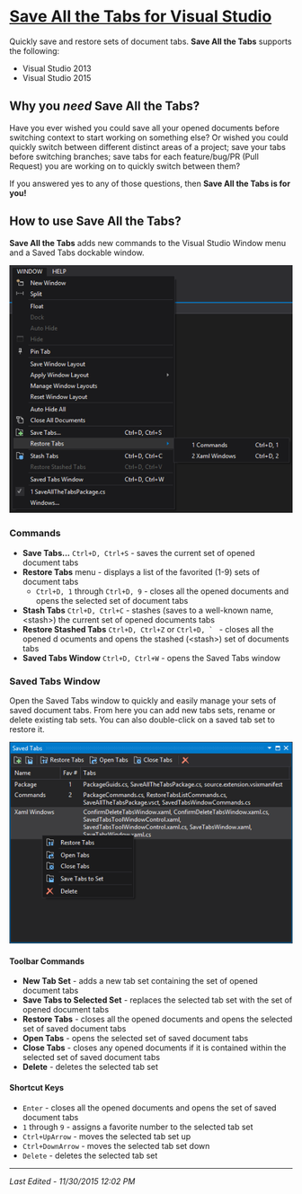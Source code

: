 [Save All the Tabs for Visual Studio][1]
========================================

Quickly save and restore sets of document tabs. **Save All the Tabs** supports the following:

 *  Visual Studio 2013
 *  Visual Studio 2015

Why you *need* Save All the Tabs?
---------------------------------

Have you ever wished you could save all your opened documents before switching context to start
working on something else? Or wished you could quickly switch between different distinct areas
of a project; save your tabs before switching branches; save tabs for each feature/bug/PR 
(Pull Request) you are working on to quickly switch between them?

If you answered yes to any of those questions, then **Save All the Tabs is for you!**

How to use Save All the Tabs?
-----------------------------

**Save All the Tabs** adds new commands to the Visual Studio Window menu and a Saved Tabs
dockable window.

![Save All the Tabs Commands][2]

### Commands ###

  * **Save Tabs...** `Ctrl+D, Ctrl+S` - saves the current set of opened document tabs
  * **Restore Tabs** menu - displays a list of the favorited (1-9) sets of document tabs
    - `Ctrl+D, 1` through `Ctrl+D, 9` - closes all the opened documents and opens the 
      selected set of document tabs
  * **Stash Tabs** `Ctrl+D, Ctrl+C` - stashes (saves to a well-known name, \<stash\>) the 
      current set of opened documents tabs
  * **Restore Stashed Tabs** `Ctrl+D, Ctrl+Z` or ``Ctrl+D, ` `` - closes all the opened d
    ocuments and opens the stashed (\<stash\>) set of documents tabs
  * **Saved Tabs Window** `Ctrl+D, Ctrl+W` - opens the Saved Tabs window

### Saved Tabs Window ###

Open the Saved Tabs window to quickly and easily manage your sets of saved document tabs. 
From here you can add new tabs sets, rename or delete existing tab sets. You can also 
double-click on a saved tab set to restore it.

![Saved Tabs Window][3]

#### Toolbar Commands ####

  * **New Tab Set** - adds a new tab set containing the set of opened document tabs
  * **Save Tabs to Selected Set** - replaces the selected tab set with the set of opened 
      document tabs
  * **Restore Tabs** - closes all the opened documents and opens the selected set of saved
      document tabs
  * **Open Tabs** - opens the selected set of saved document tabs
  * **Close Tabs** - closes any opened documents if it is contained within the selected set
      of saved document tabs
  * **Delete** - deletes the selected tab set

#### Shortcut Keys ####

  * `Enter` - closes all the opened documents and opens the set of saved document tabs
  * `1` through `9` - assigns a favorite number to the selected tab set
  * `Ctrl+UpArrow` - moves the selected tab set up
  * `Ctrl+DownArrow` - moves the selected tab set down
  * `Delete` - deletes the selected tab set

-----------------------------------------------------------------------
*Last Edited - 11/30/2015 12:02 PM* 

[1]: http://k4gdw.us/1TonFEL "Save All The Tabs on the Visual Studio Gallery"
[2]: ./README-Images/readme-commands.png "Save All the Tabs Commands"
[3]: ./README-Images/readme-saved-tabs-window.png "Saved Tabs Window"